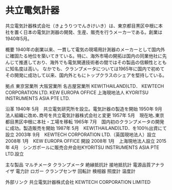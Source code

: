 # 共立電気計器

共立電気計器株式会社（きょうりつでんきけいき）は、東京都目黒区中根に本社を置く日本の電気計測器の開発、生産、販売を行うメーカーである。創業は1940年5月。

概要
1940年の創業以来、一貫して電気の現場用計測器のメーカーとして国内外に確固たる地位を築いてきている。特に、海外市場の開拓は国内の同業他社に先んじて推進しており、海外でも電気関連技術者の間ではその製品の信頼性とともに知名度は高い。
なかでも、クランプメータについては1965年に国内で初めてその開発に成功して以来、国内外ともにトップクラスのシェアを堅持している。

拠点
東京営業所
大阪営業所
名古屋営業所
KEW(THAILAND)LTD．
KEWTECH CORPORATION LTD.
KEW EUROPA OFFICE
上海現地法人
KYORITSU INSTRUMENTS ASIA PTE LTD.

沿革
1940年 5月　共立電気研究所を設立。電気計器の製造を開始
1950年 9月　法人組織に改め､商号を共立電気計器株式会社と変更
1957年 5月　現在地､東京都目黒区中根に本社・工場を移転
1965年 7月　国内初のクランプメータの開発に成功。製造販売を開始
1987年 5月　KEW(THAILAND)LTD．を100％出資にて設立
2003年 9月　KEWTECH CORPORATION LTD.（英国現地法人）設立
2008年 1月　KEW EUROPA OFFICE 開設
2008年 1月　上海現地法人設立
2015年 4月　シンガポールに販売合弁会社KYORITSU INSTRUMENTS ASIA PTE LTD.設立

主な製品
マルチメータ
クランプメータ
絶縁抵抗計
接地抵抗計
電源品質アナライザ
電力計
ロガー
クランプセンサ
回転計
検相器
照度計
温度計

外部リンク
共立電気計器株式会社
KEWTECH CORPORATION LIMITED